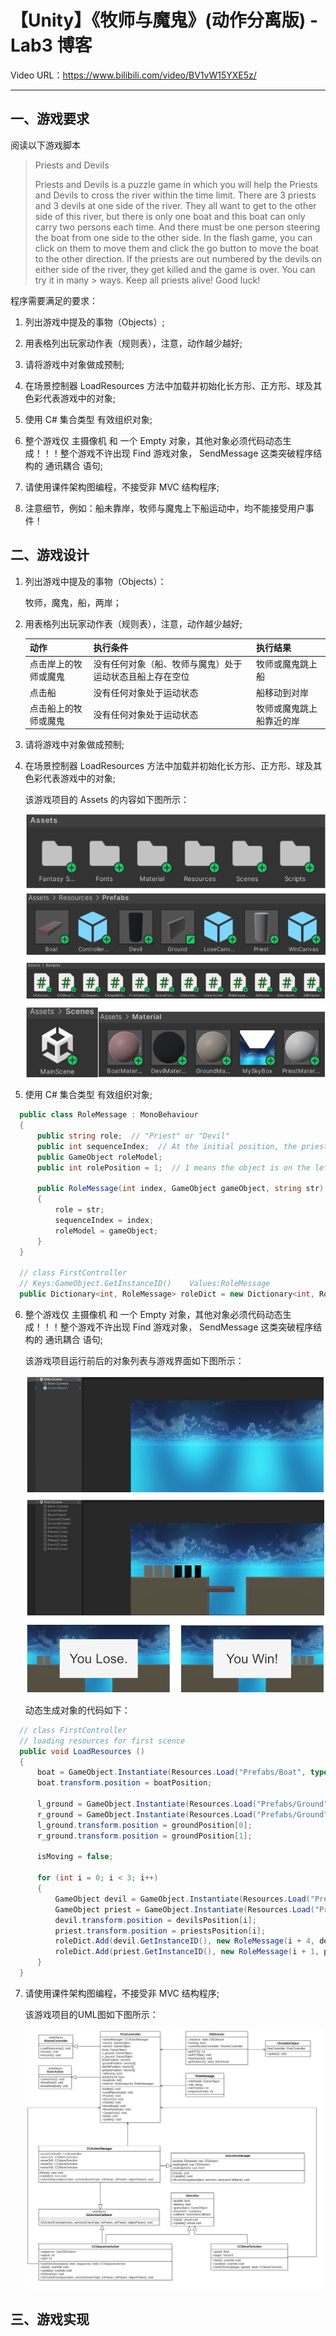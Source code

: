 # 【Unity】《牧师与魔鬼》(动作分离版) - Lab3 博客 

Video URL：https://www.bilibili.com/video/BV1vW15YXE5z/

---

## 一、游戏要求 

阅读以下游戏脚本

>Priests and Devils
>
>Priests and Devils is a puzzle game in which you will help the Priests and Devils to cross the river within the time limit. There are 3 priests and 3 devils at one side of the river. They all want to get to the other side of this river, but there is only one boat and this boat can only carry two persons each time. And there must be one person steering the boat from one side to the other side. In the flash game, you can click on them to move them and click the go button to move the boat to the other direction. If the priests are out numbered by the devils on either side of the river, they get killed and the game is over. You can try it in many > ways. Keep all priests alive! Good luck!

程序需要满足的要求：

1. 列出游戏中提及的事物（Objects）;

2. 用表格列出玩家动作表（规则表），注意，动作越少越好;
  
3. 请将游戏中对象做成预制;
 
4. 在场景控制器 LoadResources 方法中加载并初始化长方形、正方形、球及其色彩代表游戏中的对象;
   
5. 使用 C# 集合类型 有效组织对象;
   
6. 整个游戏仅 主摄像机 和 一个 Empty 对象，其他对象必须代码动态生成！！！整个游戏不许出现 Find 游戏对象， SendMessage 这类突破程序结构的 通讯耦合 语句;

7. 请使用课件架构图编程，不接受非 MVC 结构程序;

8. 注意细节，例如：船未靠岸，牧师与魔鬼上下船运动中，均不能接受用户事件！

## 二、游戏设计 

1. 列出游戏中提及的事物（Objects）：

   牧师，魔鬼，船，两岸；

2. 用表格列出玩家动作表（规则表），注意，动作越少越好;

   | 动作 | 执行条件 | 执行结果 |
   | ---- | ---- | ---- |
   | 点击岸上的牧师或魔鬼 | 没有任何对象（船、牧师与魔鬼）处于运动状态且船上存在空位 | 牧师或魔鬼跳上船 |
   | 点击船 | 没有任何对象处于运动状态 | 船移动到对岸 |
   | 点击船上的牧师或魔鬼 | 没有任何对象处于运动状态 | 牧师或魔鬼跳上船靠近的岸 |

3. 请将游戏中对象做成预制;

4. 在场景控制器 LoadResources 方法中加载并初始化长方形、正方形、球及其色彩代表游戏中的对象;

   该游戏项目的 Assets 的内容如下图所示：
   
   ![Image](./word/media/image1.png)

5. 使用 C# 集合类型 有效组织对象;

```cs
  public class RoleMessage : MonoBehaviour
  {
      public string role;  // "Priest" or "Devil"
      public int sequenceIndex;  // At the initial position, the priest's sequenceIndex value is 1 ~ 3, while the devil's sequenceIndex value is 4 ~ 6
      public GameObject roleModel;
      public int rolePosition = 1;  // 1 means the object is on the left bank, 0 means the object is on the ship, and -1 means the object is on the right bank
  
      public RoleMessage(int index, GameObject gameObject, string str)
      {
          role = str;
          sequenceIndex = index;
          roleModel = gameObject;
      }
  }

  // class FirstController
  // Keys:GameObject.GetInstanceID()    Values:RoleMessage
  public Dictionary<int, RoleMessage> roleDict = new Dictionary<int, RoleMessage>();
```

6. 整个游戏仅 主摄像机 和 一个 Empty 对象，其他对象必须代码动态生成！！！整个游戏不许出现 Find 游戏对象， SendMessage 这类突破程序结构的 通讯耦合 语句;

   该游戏项目运行前后的对象列表与游戏界面如下图所示：
   
   ![Image](./word/media/image2.png)

   动态生成对象的代码如下：
   
```cs
  // class FirstController
  // loading resources for first scence
  public void LoadResources ()
  {
      boat = GameObject.Instantiate(Resources.Load("Prefabs/Boat", typeof(GameObject))) as GameObject;
      boat.transform.position = boatPosition;
  
      l_ground = GameObject.Instantiate(Resources.Load("Prefabs/Ground", typeof(GameObject))) as GameObject;
  	  r_ground = GameObject.Instantiate(Resources.Load("Prefabs/Ground", typeof(GameObject))) as GameObject;
  	  l_ground.transform.position = groundPosition[0];
      r_ground.transform.position = groundPosition[1];
  
      isMoving = false;
  
      for (int i = 0; i < 3; i++)
      {
          GameObject devil = GameObject.Instantiate(Resources.Load("Prefabs/Devil", typeof(GameObject))) as GameObject;
          GameObject priest = GameObject.Instantiate(Resources.Load("Prefabs/Priest", typeof(GameObject))) as GameObject;
          devil.transform.position = devilsPosition[i];
          priest.transform.position = priestsPosition[i];
          roleDict.Add(devil.GetInstanceID(), new RoleMessage(i + 4, devil, "devil"));
          roleDict.Add(priest.GetInstanceID(), new RoleMessage(i + 1, priest, "priest"));
      }
  }
```

7. 请使用课件架构图编程，不接受非 MVC 结构程序;

   该游戏项目的UML图如下图所示：

   ![Image](./word/media/Main.png)

## 三、游戏实现 
